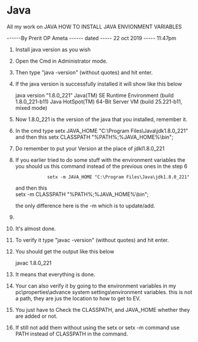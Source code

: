 # Java
All my work on JAVA
HOW TO INSTALL JAVA ENVIONMENT VARIABLES

------By Prerit OP Ameta ------ dated ----- 22 oct 2019 ----- 11:47pm

1. Install java version as you wish
2. Open the Cmd in Administrator mode.
3. Then type "java -version" (without quotes) and hit enter.
4. If the java version is successfully installed it will show like this below

	java version "1.8.0_221"
    Java(TM) SE Runtime Environment (build 1.8.0_221-b11)
    Java HotSpot(TM) 64-Bit Server VM (build 25.221-b11, mixed mode)

5. Now 1.8.0_221 is the version of the java that you installed, remember it.
6. In the cmd type 
				   setx JAVA_HOME "C:\Program Files\Java\jdk1.8.0_221"
   and then this
                                   setx CLASSPATH "%PATH%;%JAVA_HOME%\bin";
7. Do remember to put your Version at the place of jdkl1.8.0_221
8. If you earlier tried to do some stuff with the environment variables the you
   should us this command instead of the previous ones in the step 6
                   
				   setx -m JAVA_HOME "C:\Program Files\Java\jdk1.8.0_221"
	and then this			   
				   setx -m CLASSPATH "%PATH%;%JAVA_HOME%\bin";
				   
	the only difference here is the -m which is to update/add.
9.  				
10. It's almost done.
11. To verify it type "javac -version" (without quotes) and hit enter.
12. You should get the output like this below

    javac 1.8.0_221
	
13. It means that everything is done.
14. Your can also verify it by going to the environment variables in
	my pc\properties\advance system settings\environment variables.
	this is not a path, they are jus the location to how to get to EV.
15. You just have to Check the CLASSPATH, and JAVA_HOME
    whether they are added or not.
16. If still not add them without using the setx or setx -m command use PATH 
    instead of CLASSPATH in the command.


	





	

